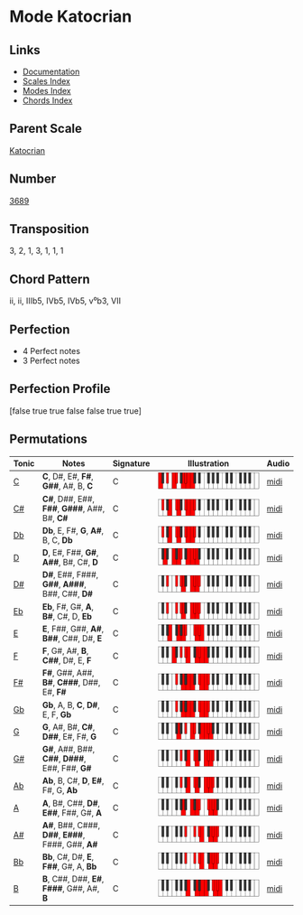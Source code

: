 # Mode Katocrian

## Links

- [Documentation](README.md)
- [Scales Index](Scales.md)
- [Modes Index](Modes.md)
- [Chords Index](Chords.md)

## Parent Scale

[Katocrian](ScaleKatocrian.md)

## Number

[3689](https://ianring.com/musictheory/scales/3689)

## Transposition

3, 2, 1, 3, 1, 1, 1

## Chord Pattern

ii, ii, IIIb5, IVb5, IVb5, v⁰b3, VII

## Perfection

- 4 Perfect notes
- 3 Perfect notes

## Perfection Profile

[false true true false false true true]

## Permutations

| Tonic | Notes | Signature | Illustration | Audio |
|-------|-------|-----------|--------------|-------|
| [C](ModeCNaturalKatocrian.md) | **C**, D#, E#, **F#**, **G##**, A#, B, **C** | C | ![CNaturalKatocrian](ModeCNaturalKatocrian.png) | [midi](https://github.com/edipermadi/music/blob/main/docs/ModeCNaturalKatocrian.mid?raw=true) |
| [C#](ModeCSharpKatocrian.md) | **C#**, D##, E##, **F##**, **G###**, A##, B#, **C#** | C | ![CSharpKatocrian](ModeCSharpKatocrian.png) | [midi](https://github.com/edipermadi/music/blob/main/docs/ModeCSharpKatocrian.mid?raw=true) |
| [Db](ModeDFlatKatocrian.md) | **Db**, E, F#, **G**, **A#**, B, C, **Db** | C | ![DFlatKatocrian](ModeDFlatKatocrian.png) | [midi](https://github.com/edipermadi/music/blob/main/docs/ModeDFlatKatocrian.mid?raw=true) |
| [D](ModeDNaturalKatocrian.md) | **D**, E#, F##, **G#**, **A##**, B#, C#, **D** | C | ![DNaturalKatocrian](ModeDNaturalKatocrian.png) | [midi](https://github.com/edipermadi/music/blob/main/docs/ModeDNaturalKatocrian.mid?raw=true) |
| [D#](ModeDSharpKatocrian.md) | **D#**, E##, F###, **G##**, **A###**, B##, C##, **D#** | C | ![DSharpKatocrian](ModeDSharpKatocrian.png) | [midi](https://github.com/edipermadi/music/blob/main/docs/ModeDSharpKatocrian.mid?raw=true) |
| [Eb](ModeEFlatKatocrian.md) | **Eb**, F#, G#, **A**, **B#**, C#, D, **Eb** | C | ![EFlatKatocrian](ModeEFlatKatocrian.png) | [midi](https://github.com/edipermadi/music/blob/main/docs/ModeEFlatKatocrian.mid?raw=true) |
| [E](ModeENaturalKatocrian.md) | **E**, F##, G##, **A#**, **B##**, C##, D#, **E** | C | ![ENaturalKatocrian](ModeENaturalKatocrian.png) | [midi](https://github.com/edipermadi/music/blob/main/docs/ModeENaturalKatocrian.mid?raw=true) |
| [F](ModeFNaturalKatocrian.md) | **F**, G#, A#, **B**, **C##**, D#, E, **F** | C | ![FNaturalKatocrian](ModeFNaturalKatocrian.png) | [midi](https://github.com/edipermadi/music/blob/main/docs/ModeFNaturalKatocrian.mid?raw=true) |
| [F#](ModeFSharpKatocrian.md) | **F#**, G##, A##, **B#**, **C###**, D##, E#, **F#** | C | ![FSharpKatocrian](ModeFSharpKatocrian.png) | [midi](https://github.com/edipermadi/music/blob/main/docs/ModeFSharpKatocrian.mid?raw=true) |
| [Gb](ModeGFlatKatocrian.md) | **Gb**, A, B, **C**, **D#**, E, F, **Gb** | C | ![GFlatKatocrian](ModeGFlatKatocrian.png) | [midi](https://github.com/edipermadi/music/blob/main/docs/ModeGFlatKatocrian.mid?raw=true) |
| [G](ModeGNaturalKatocrian.md) | **G**, A#, B#, **C#**, **D##**, E#, F#, **G** | C | ![GNaturalKatocrian](ModeGNaturalKatocrian.png) | [midi](https://github.com/edipermadi/music/blob/main/docs/ModeGNaturalKatocrian.mid?raw=true) |
| [G#](ModeGSharpKatocrian.md) | **G#**, A##, B##, **C##**, **D###**, E##, F##, **G#** | C | ![GSharpKatocrian](ModeGSharpKatocrian.png) | [midi](https://github.com/edipermadi/music/blob/main/docs/ModeGSharpKatocrian.mid?raw=true) |
| [Ab](ModeAFlatKatocrian.md) | **Ab**, B, C#, **D**, **E#**, F#, G, **Ab** | C | ![AFlatKatocrian](ModeAFlatKatocrian.png) | [midi](https://github.com/edipermadi/music/blob/main/docs/ModeAFlatKatocrian.mid?raw=true) |
| [A](ModeANaturalKatocrian.md) | **A**, B#, C##, **D#**, **E##**, F##, G#, **A** | C | ![ANaturalKatocrian](ModeANaturalKatocrian.png) | [midi](https://github.com/edipermadi/music/blob/main/docs/ModeANaturalKatocrian.mid?raw=true) |
| [A#](ModeASharpKatocrian.md) | **A#**, B##, C###, **D##**, **E###**, F###, G##, **A#** | C | ![ASharpKatocrian](ModeASharpKatocrian.png) | [midi](https://github.com/edipermadi/music/blob/main/docs/ModeASharpKatocrian.mid?raw=true) |
| [Bb](ModeBFlatKatocrian.md) | **Bb**, C#, D#, **E**, **F##**, G#, A, **Bb** | C | ![BFlatKatocrian](ModeBFlatKatocrian.png) | [midi](https://github.com/edipermadi/music/blob/main/docs/ModeBFlatKatocrian.mid?raw=true) |
| [B](ModeBNaturalKatocrian.md) | **B**, C##, D##, **E#**, **F###**, G##, A#, **B** | C | ![BNaturalKatocrian](ModeBNaturalKatocrian.png) | [midi](https://github.com/edipermadi/music/blob/main/docs/ModeBNaturalKatocrian.mid?raw=true) |
